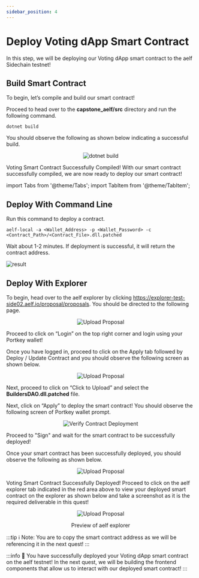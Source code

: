 ```yaml
---
sidebar_position: 4
---
```


# Deploy Voting dApp Smart Contract

In this step, we will be deploying our Voting dApp smart contract to the aelf Sidechain testnet!

## Build Smart Contract
To begin, let’s compile and build our smart contract!

Proceed to head over to the **capstone_aelf/src** directory and run the following command.

```
dotnet build
```

You should observe the following as shown below indicating a successful build.

<p align="center">
<img src="/docs/img/cs-dotnet-build-contract.png" alt="dotnet build" width=""/>
</p>

Voting Smart Contract Successfully Compiled!
With our smart contract successfully compiled, we are now ready to deploy our smart contract!

import Tabs from '@theme/Tabs';
import TabItem from '@theme/TabItem';

<Tabs>
  <TabItem value="aelf-cli" label="AElf Command Line" default>

## Deploy With Command Line

Run this command to deploy a contract.

```
aelf-local -a <Wallet_Address> -p <Wallet_Password> -c <Contract_Path>/<Contract_File>.dll.patched
```

Wait about 1-2 minutes. If deployment is successful, it will return the contract address.

![result](/img/deploy-result.png)
  </TabItem>
  <TabItem value="explorer" label="AElf Explorer">

## Deploy With Explorer

To begin, head over to the aelf explorer by clicking https://explorer-test-side02.aelf.io/proposal/proposals. You should be directed to the following page.

<p align="center">
<img src="/docs/img/explorer-default.png" alt="Upload Proposal" width=""/>
</p>

Proceed to click on “Login” on the top right corner and login using your Portkey wallet!

Once you have logged in, proceed to click on the Apply tab followed by Deploy / Update Contract and you should observe the following screen as shown below.

<p align="center">
<img src="/docs/img/apply-proposal.png" alt="Upload Proposal" width=""/>
</p>

Next, proceed to click on “Click to Upload” and select the **BuildersDAO.dll.patched** file. 

Next, click on “Apply” to deploy the smart contract! You should observe the following screen of Portkey wallet prompt.

<p align="center">
<img src="/docs/img/contract-verify-deploy.png" alt="Verify Contract Deployment" width=""/>
</p>

Proceed to "Sign" and wait for the smart contract to be successfully deployed!

Once your smart contract has been successfully deployed, you should observe the following as shown below.

<p align="center">
<img src="/docs/img/contract-address.png" alt="Upload Proposal" width=""/>
</p>

Voting Smart Contract Successfully Deployed!
Proceed to click on the aelf explorer tab indicated in the red area above to view your deployed smart contract on the explorer as shown below and take a screenshot as it is the required deliverable in this quest!

<p align="center">
<img src="/docs/img/contract-uploaded.png" alt="Upload Proposal" width=""/>
</p>
<p align="center">Preview of aelf explorer</p>


  </TabItem>
</Tabs>

:::tip
ℹ️ Note: You are to copy the smart contract address as we will be referencing it in the next quest!
:::

:::info
🎉 You have successfully deployed your Voting dApp smart contract on the aelf testnet! In the next quest, we will be building the frontend components that allow us to interact with our deployed smart contract!
:::